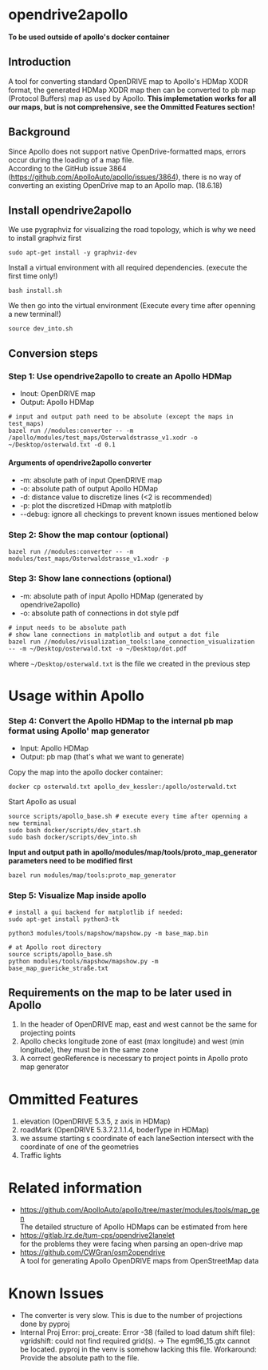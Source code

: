 # opendrive2apollo

**To be used outside of apollo's docker container**

## Introduction

A tool for converting standard OpenDRIVE map to Apollo's HDMap XODR format, the generated HDMap XODR map then can be converted to pb map (Protocol Buffers) map as used by Apollo. 
**This implemetation works for all our maps, but is not comprehensive, see the Ommitted Features section!**

## Background
Since Apollo does not support native OpenDrive-formatted maps, errors occur during the loading of a map file.  
According to the GitHub issue 3864 (https://github.com/ApolloAuto/apollo/issues/3864), there is no way of converting an existing OpenDrive map to an Apollo map. (18.6.18)

## Install opendrive2apollo

We use pygraphviz for visualizing the road topology, which is why we need to install graphviz first
```
sudo apt-get install -y graphviz-dev
```

Install a virtual environment with all required dependencies. (execute the first time only!)
```
bash install.sh
```

We then go into the virtual environment (Execute every time after openning a new terminal!)
```
source dev_into.sh 
```

## Conversion steps

### Step 1: Use opendrive2apollo to create an Apollo HDMap
- Inout:    OpenDRIVE map 
- Output:   Apollo HDMap

```
# input and output path need to be absolute (except the maps in test_maps)
bazel run //modules:converter -- -m /apollo/modules/test_maps/Osterwaldstrasse_v1.xodr -o ~/Desktop/osterwald.txt -d 0.1
```

#### Arguments of opendrive2apollo converter
- -m: absolute path of input OpenDRIVE map
- -o: absolute path of output Apollo HDMap
- -d: distance value to discretize lines (<2 is recommended)
- -p: plot the discretized HDmap with matplotlib
- --debug: ignore all checkings to prevent known issues mentioned below

### Step 2: Show the map contour (optional)
```
bazel run //modules:converter -- -m modules/test_maps/Osterwaldstrasse_v1.xodr -p
```

### Step 3: Show lane connections (optional)
- -m: absolute path of input Apollo HDMap (generated by opendrive2apollo)
- -o: absolute path of connections in dot style pdf
```
# input needs to be absolute path
# show lane connections in matplotlib and output a dot file
bazel run //modules/visualization_tools:lane_connection_visualization -- -m ~/Desktop/osterwald.txt -o ~/Desktop/dot.pdf
```
where `~/Desktop/osterwald.txt` is the file we created in the previous step


# Usage within Apollo

### Step 4: Convert the Apollo HDMap to the internal pb map format using Apollo' map generator
- Input:    Apollo HDMap
- Output:   pb map (that's what we want to generate)


Copy the map into the apollo docker container:
```
docker cp osterwald.txt apollo_dev_kessler:/apollo/osterwald.txt
```

Start Apollo as usual
```
source scripts/apollo_base.sh # execute every time after openning a new terminal
sudo bash docker/scripts/dev_start.sh
sudo bash docker/scripts/dev_into.sh
```

**Input and output path in apollo/modules/map/tools/proto_map_generator parameters need to be modified first**
```
bazel run modules/map/tools:proto_map_generator
```

### Step 5: Visualize Map inside apollo
```
# install a gui backend for matplotlib if needed:
sudo apt-get install python3-tk

python3 modules/tools/mapshow/mapshow.py -m base_map.bin
```

```
# at Apollo root directory
source scripts/apollo_base.sh
python modules/tools/mapshow/mapshow.py -m base_map_guericke_straße.txt
```

## Requirements on the map to be later used in Apollo
1. In the header of OpenDRIVE map, east and west cannot be the same for projecting points
2. Apollo checks longitude zone of east (max longitude) and west (min longitude), they must be in the same zone
3. A correct geoReference is necessary to project points in Apollo proto map generator

# Ommitted Features

1. elevation (OpenDRIVE 5.3.5, z axis in HDMap)
2. roadMark (OpenDRIVE 5.3.7.2.1.1.4, boderType in HDMap)
3. we assume starting s coordinate of each laneSection intersect with the coordinate of one of the geometries
4. Traffic lights

# Related information

- https://github.com/ApolloAuto/apollo/tree/master/modules/tools/map_gen  
The detailed structure of Apollo HDMaps can be estimated from here
- https://gitlab.lrz.de/tum-cps/opendrive2lanelet  
for the problems they were facing when parsing an open-drive map
- https://github.com/CWGran/osm2opendrive  
A tool for generating Apollo OpenDRIVE maps from OpenStreetMap data

# Known Issues
- The converter is very slow. This is due to the number of projections done by pyproj
- Internal Proj Error: proj_create: Error -38 (failed to load datum shift file): vgridshift: could not find required grid(s). -> The egm96_15.gtx cannot be located. pyproj in the venv is somehow lacking this file. Workaround: Provide the absolute path to the file.
